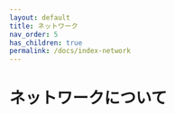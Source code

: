 ```yaml
---
layout: default
title: ネットワーク
nav_order: 5
has_children: true
permalink: /docs/index-network
---
```


# ネットワークについて